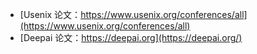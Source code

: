 - [Usenix 论文：https://www.usenix.org/conferences/all](https://www.usenix.org/conferences/all)
- [Deepai 论文：https://deepai.org](https://deepai.org/)